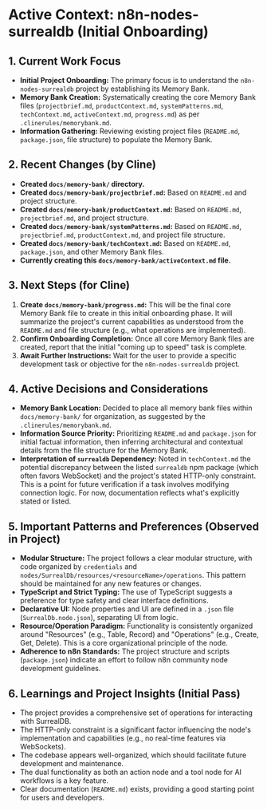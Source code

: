# Active Context: n8n-nodes-surrealdb (Initial Onboarding)

## 1. Current Work Focus

*   **Initial Project Onboarding:** The primary focus is to understand the `n8n-nodes-surrealdb` project by establishing its Memory Bank.
*   **Memory Bank Creation:** Systematically creating the core Memory Bank files (`projectbrief.md`, `productContext.md`, `systemPatterns.md`, `techContext.md`, `activeContext.md`, `progress.md`) as per `.clinerules/memorybank.md`.
*   **Information Gathering:** Reviewing existing project files (`README.md`, `package.json`, file structure) to populate the Memory Bank.

## 2. Recent Changes (by Cline)

*   **Created `docs/memory-bank/` directory.**
*   **Created `docs/memory-bank/projectbrief.md`:** Based on `README.md` and project structure.
*   **Created `docs/memory-bank/productContext.md`:** Based on `README.md`, `projectbrief.md`, and project structure.
*   **Created `docs/memory-bank/systemPatterns.md`:** Based on `README.md`, `projectbrief.md`, `productContext.md`, and project file structure.
*   **Created `docs/memory-bank/techContext.md`:** Based on `README.md`, `package.json`, and other Memory Bank files.
*   **Currently creating this `docs/memory-bank/activeContext.md` file.**

## 3. Next Steps (for Cline)

1.  **Create `docs/memory-bank/progress.md`:** This will be the final core Memory Bank file to create in this initial onboarding phase. It will summarize the project's current capabilities as understood from the `README.md` and file structure (e.g., what operations are implemented).
2.  **Confirm Onboarding Completion:** Once all core Memory Bank files are created, report that the initial "coming up to speed" task is complete.
3.  **Await Further Instructions:** Wait for the user to provide a specific development task or objective for the `n8n-nodes-surrealdb` project.

## 4. Active Decisions and Considerations

*   **Memory Bank Location:** Decided to place all memory bank files within `docs/memory-bank/` for organization, as suggested by the `.clinerules/memorybank.md`.
*   **Information Source Priority:** Prioritizing `README.md` and `package.json` for initial factual information, then inferring architectural and contextual details from the file structure for the Memory Bank.
*   **Interpretation of `surrealdb` Dependency:** Noted in `techContext.md` the potential discrepancy between the listed `surrealdb` npm package (which often favors WebSocket) and the project's stated HTTP-only constraint. This is a point for future verification if a task involves modifying connection logic. For now, documentation reflects what's explicitly stated or listed.

## 5. Important Patterns and Preferences (Observed in Project)

*   **Modular Structure:** The project follows a clear modular structure, with code organized by `credentials` and `nodes/SurrealDb/resources/<resourceName>/operations`. This pattern should be maintained for any new features or changes.
*   **TypeScript and Strict Typing:** The use of TypeScript suggests a preference for type safety and clear interface definitions.
*   **Declarative UI:** Node properties and UI are defined in a `.json` file (`SurrealDb.node.json`), separating UI from logic.
*   **Resource/Operation Paradigm:** Functionality is consistently organized around "Resources" (e.g., Table, Record) and "Operations" (e.g., Create, Get, Delete). This is a core organizational principle of the node.
*   **Adherence to n8n Standards:** The project structure and scripts (`package.json`) indicate an effort to follow n8n community node development guidelines.

## 6. Learnings and Project Insights (Initial Pass)

*   The project provides a comprehensive set of operations for interacting with SurrealDB.
*   The HTTP-only constraint is a significant factor influencing the node's implementation and capabilities (e.g., no real-time features via WebSockets).
*   The codebase appears well-organized, which should facilitate future development and maintenance.
*   The dual functionality as both an action node and a tool node for AI workflows is a key feature.
*   Clear documentation (`README.md`) exists, providing a good starting point for users and developers.
